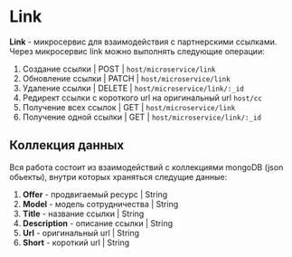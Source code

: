 # Link

__Link__ - микросервис для взаимодействия с партнерскими ссылками. Через микросервис link можно выполнять следующие операции:

1. Создание ссылки | POST | `host/microservice/link`
2. Обновление ссылки | PATCH | `host/microservice/link` 
3. Удаление ссылки | DELETE | `host/microservice/link/:_id`
4. Редирект ссылки с короткого url на оригинальный url `host/cc` 
5. Получение всех ссылок | GET | `host/microservice/link`
6. Получение одной ссылки | GET | `host/microservice/link/:_id`

## Коллекция данных

Вся работа состоит из взаимодействий с коллекциями mongoDB (json обьекты), внутри которых храняться следущие данные:

1. __Offer__ - продвигаемый ресурс | String
2. __Model__ - модель сотрудничества | String
3. __Title__ - название ссылки | String
4. __Description__ - описание ссылки | String
5. __Url__ - оригинальный url | String
6. __Short__ - короткий url | String
